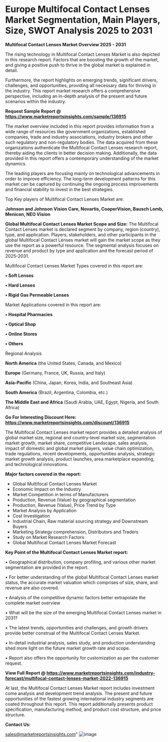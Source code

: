 # Europe Multifocal Contact Lenses Market Segmentation, Main Players, Size, SWOT Analysis 2025 to 2031

<Strong> Multifocal Contact Lenses Market Overview 2025 - 2031</strong>

The rising technology in Multifocal Contact Lenses Market is also depicted in this research report. Factors that are boosting the growth of the market, and giving a positive push to thrive in the global market is explained in detail.

Furthermore, the report highlights on emerging trends, significant drivers, challenges, and opportunities, providing all necessary data for thriving in the industry. This report market research offers a comprehensive perspective, including an in-depth analysis of the present and future scenarios within the industry.

<strong>Request Sample Report @ <a href=https://www.marketreportsinsights.com/sample/136915>https://www.marketreportsinsights.com/sample/136915</a></strong>

The market overview included in this report provides information from a wide range of resources like government organizations, established companies, trade and industry associations, industry brokers and other such regulatory and non-regulatory bodies. The data acquired from these organizations authenticate the Multifocal Contact Lenses research report, thereby aiding the clients in better decision making. Additionally, the data provided in this report offers a contemporary understanding of the market dynamics.

The leading players are focusing mainly on technological advancements in order to improve efficiency. The long-term development patterns for this market can be captured by continuing the ongoing process improvements and financial stability to invest in the best strategies.

Top Key players of Multifocal Contact Lenses Market are:

<strong>Johnson and Johnson Vision Care, Novartis, CooperVision, Bausch  Lomb, Menicon, NEO Vision</strong>

<strong><b>Global Multifocal Contact Lenses Market Scope and Size:</b></strong>
The Multifocal Contact Lenses market is declared segment by company, region (country), type, and application. Players, stakeholders, and other participants in the global Multifocal Contact Lenses market will gain the market scope as they use the report as a powerful resource. The segmental analysis focuses on revenue and product by type and application and the forecast period of 2025-2031.

Multifocal Contact Lenses Market Types covered in this report are:

<strong>• Soft Lenses

• Hard Lenses

• Rigid Gas Permeable Lenses</strong>

Market Applications covered in this report are:

<strong>• Hospital Pharmacies

• Optical Shop

• Online Stores

• Others</strong> 

Regional Analysis

<strong>North America</strong> (the United States, Canada, and Mexico)

<strong>Europe</strong> (Germany, France, UK, Russia, and Italy)

<strong>Asia-Pacific</strong> (China, Japan, Korea, India, and Southeast Asia)

<strong>South America</strong> (Brazil, Argentina, Colombia, etc.)

<strong>The Middle East and Africa</strong> (Saudi Arabia, UAE, Egypt, Nigeria, and South Africa)

<strong>Go For Interesting Discount Here: <a href=https://www.marketreportsinsights.com/discount/136915>https://www.marketreportsinsights.com/discount/136915</a></strong>

The Multifocal Contact Lenses market report provides a detailed analysis of global market size, regional and country-level market size, segmentation market growth, market share, competitive Landscape, sales analysis, impact of domestic and global market players, value chain optimization, trade regulations, recent developments, opportunities analysis, strategic market growth analysis, product launches, area marketplace expanding, and technological innovations.

<strong><b>Major factors covered in the report:</b></strong>
<ul>
  <li>Global Multifocal Contact Lenses Market </li>
  <li>Economic Impact on the Industry</li>
  <li>Market Competition in terms of Manufacturers</li>
  <li>Production, Revenue (Value) by geographical segmentation</li>
  <li>Production, Revenue (Value), Price Trend by Type</li>
  <li>Market Analysis by Application</li>
  <li>Cost Investigation</li>
  <li>Industrial Chain, Raw material sourcing strategy and Downstream Buyers</li>
  <li>Marketing Strategy comprehension, Distributors and Traders</li>
  <li>Study on Market Research Factors</li>
  <li>Global Multifocal Contact Lenses Market Forecast</li>
</ul>

<strong><b>Key Point of the Multifocal Contact Lenses Market report:</b></strong>

• Geographical distribution, company profiling, and various other market segmentation are provided in the report.

• For better understanding of the global Multifocal Contact Lenses market status, the accurate market valuation which comprises of size, share, and revenue are also covered.

• Analysis of the competitive dynamic factors better extrapolate the complete market overview

• What will be the size of the emerging Multifocal Contact Lenses market in 2031?

• The latest trends, opportunities and challenges, and growth drivers provide better construal of the Multifocal Contact Lenses Market.

• In-detail industrial analysis, sales study, and production understanding shed more light on the future market growth rate and scope.

• Report also offers the opportunity for customization as per the customer request.

<strong><b>View Full Report @ <a href=https://www.marketreportsinsights.com/industry-forecast/multifocal-contact-lenses-market-2022-136915>https://www.marketreportsinsights.com/industry-forecast/multifocal-contact-lenses-market-2022-136915</a></b></strong>


At last, the Multifocal Contact Lenses Market report includes investment come analysis and development trend analysis. The present and future opportunities of the fastest growing international industry segments are coated throughout this report. This report additionally presents product specification, manufacturing method, and product cost structure, and price structure.

<strong>Contact Us:</strong>

sales@marketreportsinsights.com"
![image](https://github.com/user-attachments/assets/65a9538f-0298-443e-81b0-e3c7abaad178)
